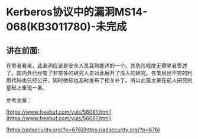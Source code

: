 # Kerberos协议中的漏洞MS14-068\(KB3011780\)-未完成

## 讲在前面:

在笔者看来，此漏洞应该是安全人员耳熟能详的一个。其危险程度无需笔者赘述了。国内外已经有了非常多的研究人员对此展开了深入的研究。各类层出不穷的利用代码也已经公开，同时微软也及时发布了相关补丁。所以此篇文章在前人研究的基础上重现一番。

参考文章：

[https://www.freebuf.com/vuls/56081.html](https://www.freebuf.com/vuls/56081.html)

[https://adsecurity.org/?p=676](https://adsecurity.org/?p=676)

